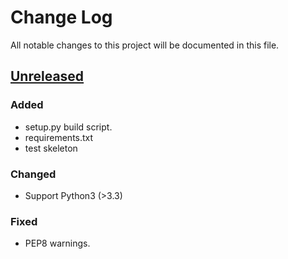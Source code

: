# Change Log
All notable changes to this project will be documented in this file.

## [Unreleased]
### Added
- setup.py build script.
- requirements.txt
- test skeleton

### Changed
- Support Python3 (>3.3)
 
### Fixed
- PEP8 warnings.


[Unreleased]: https://github.com/dictzip/dictzip-java/compare/v0.0.1...HEAD
